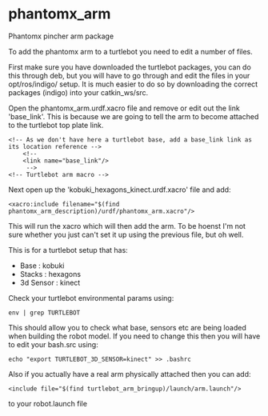 # phantomx_arm
Phantomx pincher arm package

To add the phantomx arm to a turtlebot you need to edit a number of files.

First make sure you have downloaded the turtlebot packages, you can do this through deb, but you will have to go through and edit the files in your opt/ros/indigo/ setup. It is much easier to do so by downloading the correct packages (indigo) into your catkin_ws/src.


Open the phantomx_arm.urdf.xacro file and remove or edit out the link 'base_link'. This is because we are going to tell the arm to become attached to the turtlebot top plate link.

```
<!-- As we don't have here a turtlebot base, add a base_link link as its location reference -->
    <!--
    <link name="base_link"/>
     -->
<!-- Turtlebot arm macro -->
```

Next open up the 'kobuki_hexagons_kinect.urdf.xacro' file and add:
```
<xacro:include filename="$(find phantomx_arm_description)/urdf/phantomx_arm.xacro"/>
```
This will run the xacro which will then add the arm. To be hoenst I'm not sure whether you just can't set it up using the previous file, but oh well.

This is for a turtlebot setup that has:

- Base      : kobuki
- Stacks    : hexagons
- 3d Sensor : kinect

Check your turtlebot environmental params using:
```
env | grep TURTLEBOT
```
This should allow you to check what base, sensors etc are being loaded when building the robot model. If you need to change this then you will have to edit your bash.src using:
```
echo "export TURTLEBOT_3D_SENSOR=kinect" >> .bashrc
```
Also if you actually have a real arm physically attached then you can add:
```
<include file="$(find turtlebot_arm_bringup)/launch/arm.launch"/>
```
to your robot.launch file
